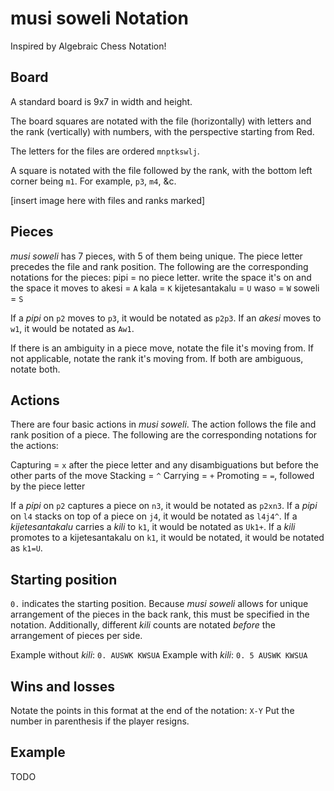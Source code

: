 # musi soweli Notation

Inspired by Algebraic Chess Notation!

## Board

A standard board is 9x7 in width and height.

The board squares are notated with the file (horizontally) with letters and the rank (vertically) with numbers, with the perspective starting from Red.

The letters for the files are ordered `mnptkswlj`.

A square is notated with the file followed by the rank, with the bottom left corner being `m1`. For example, `p3`, `m4`, &c.

[insert image here with files and ranks marked]

## Pieces

*musi soweli* has 7 pieces, with 5 of them being unique. The piece letter precedes the file and rank position. The following are the corresponding notations for the pieces:
pipi = no piece letter. write the space it's on and the space it moves to
akesi = `A`
kala = `K`
kijetesantakalu = `U`
waso = `W`
soweli = `S`

If a *pipi* on `p2` moves to `p3`, it would be notated as `p2p3`. If an *akesi* moves to `w1`, it would be notated as `Aw1`.

If there is an ambiguity in a piece move, notate the file it's moving from. If not applicable, notate the rank it's moving from. If both are ambiguous, notate both.

## Actions

There are four basic actions in *musi soweli*. The action follows the file and rank position of a piece. The following are the corresponding notations for the actions:

Capturing = `x` after the piece letter and any disambiguations but before the other parts of the move
Stacking = `^`
Carrying = `+`
Promoting = `=`, followed by the piece letter

If a *pipi* on `p2` captures a piece on `n3`, it would be notated as `p2xn3`.
If a *pipi* on `l4` stacks on top of a piece on `j4`, it would be notated as `l4j4^`.
If a *kijetesantakalu* carries a *kili* to `k1`, it would be notated as `Uk1+`.
If a *kili* promotes to a kijetesantakalu on `k1`, it would be notated, it would be notated as `k1=U`.

## Starting position

`0.` indicates the starting position. Because *musi soweli* allows for unique arrangement of the pieces in the back rank, this must be specified in the notation. Additionally, different *kili* counts are notated *before* the arrangement of pieces per side.

Example without *kili*: `0. AUSWK KWSUA`
Example with *kili*: `0. 5 AUSWK KWSUA`

## Wins and losses

Notate the points in this format at the end of the notation:
`X-Y`
Put the number in parenthesis if the player resigns.

## Example

TODO

